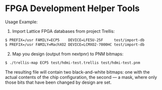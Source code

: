 # FPGA Development Helper Tools

Usage Example:

1. Import Lattice FPGA databases from project Trellis:
```bash
$ PREFIX=/usr FAMILY=ECP5    DEVICE=LFE5U-25F     test/import-db
$ PREFIX=/usr FAMILY=MachXO2 DEVICE=LCMXO2-7000HC test/import-db
```
2. Map you design (output from nextpnr) to PNM bitmaps:
```bash
$ ./trellis-map ECP5 test/hdmi-test.trellis test/hdmi-test.pnm
```

The resulting file will contain two black-and-white bitmaps: one with the
actual contents of the chip configuration, the second — a mask, where only
those bits that have been changed by design are set.
